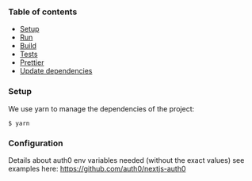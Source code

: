 ### Table of contents
- [Setup](README.md#setup)
- [Run](README.md)
- [Build](README.md)
- [Tests](README.md)
- [Prettier](README.md)
- [Update dependencies](README.md)

### Setup
We use yarn to manage the dependencies of the project:
```
$ yarn
```

### Configuration
Details about auth0 env variables needed (without the exact values) see examples here: https://github.com/auth0/nextjs-auth0
